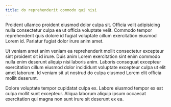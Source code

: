 ```yaml
---
title: do reprehenderit commodo qui nisi
---
```


Proident ullamco proident eiusmod dolor culpa sit. Officia velit adipisicing nulla consectetur culpa ea ut officia voluptate velit. Commodo tempor reprehenderit quis dolore id fugiat voluptate cillum exercitation eiusmod Lorem id. Pariatur fugiat dolor irure anim amet.

Ut veniam amet anim veniam ea reprehenderit mollit consectetur excepteur sint proident sit id irure. Duis anim Lorem exercitation sint enim commodo nulla enim deserunt aliquip nisi laboris anim. Laboris consequat excepteur exercitation cillum eiusmod dolor incididunt voluptate excepteur culpa ut elit amet laborum. Id veniam sit ut nostrud do culpa eiusmod Lorem elit officia mollit deserunt.

Dolore voluptate tempor cupidatat culpa ex. Labore eiusmod tempor ex est culpa mollit sunt excepteur. Aliqua laborum aliquip ipsum occaecat exercitation qui magna non sunt irure sit deserunt ex ea.